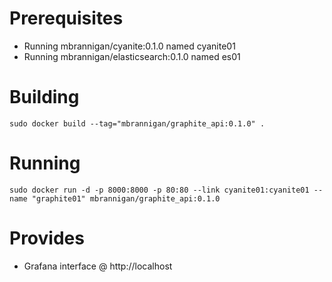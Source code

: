 Prerequisites
=============
- Running mbrannigan/cyanite:0.1.0 named cyanite01
- Running mbrannigan/elasticsearch:0.1.0 named es01

Building
========
    sudo docker build --tag="mbrannigan/graphite_api:0.1.0" .

Running
=======
    sudo docker run -d -p 8000:8000 -p 80:80 --link cyanite01:cyanite01 --name "graphite01" mbrannigan/graphite_api:0.1.0 

Provides
========
- Grafana interface @ http://localhost
